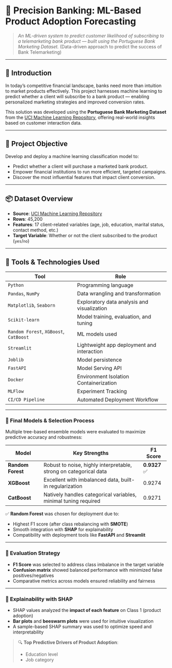 # 💼 Precision Banking: ML-Based Product Adoption Forecasting

> *An ML-driven system to predict customer likelihood of subscribing to a telemarketing bank product — built using the Portuguese Bank Marketing Dataset.*
(Data-driven approach to predict the success of Bank Telemarketing)
---

## 🧠 Introduction

In today’s competitive financial landscape, banks need more than intuition to market products effectively. This project harnesses machine learning to predict whether a client will subscribe to a bank product — enabling personalized marketing strategies and improved conversion rates.

This solution was developed using the **Portuguese Bank Marketing Dataset** from the [UCI Machine Learning Repository](https://archive.ics.uci.edu/ml/datasets/Bank+Marketing), offering real-world insights based on customer interaction data.

---

## 🎯 Project Objective

Develop and deploy a machine learning classification model to:
- Predict whether a client will purchase a marketed bank product.
- Empower financial institutions to run more efficient, targeted campaigns.
- Discover the most influential features that impact client conversion.

---

## 📦 Dataset Overview

- **Source**: [UCI Machine Learning Repository](https://archive.ics.uci.edu/ml/datasets/Bank+Marketing)
- **Rows**: 45,200  
- **Features**: 17 client-related variables (age, job, education, marital status, contact method, etc.)
- **Target Variable**: Whether or not the client subscribed to the product (`yes`/`no`)

---

## 🔧 Tools & Technologies Used

| Tool | Role |
|------|------|
| `Python` | Programming language |
| `Pandas`, `NumPy` | Data wrangling and transformation |
| `Matplotlib`, `Seaborn` | Exploratory data analysis and visualization |
| `Scikit-learn` | Model training, evaluation, and tuning |
| `Random Forest`, `XGBoost`, `CatBoost`  | ML models used |
| `Streamlit` | Lightweight app deployment and interaction |
| `Joblib` | Model persistence |
| `FastAPI` | Model Serving API |
| `Docker` | Environment Isolation Containerization |
| `MLFlow` | Experiment Tracking |
| `CI/CD Pipeline` | Automated Deployment Workflow |
---



### 🌳 Final Models & Selection Process

Multiple tree-based ensemble models were evaluated to maximize predictive accuracy and robustness:

| Model             | Key Strengths                                         | F1 Score |
|------------------|-------------------------------------------------------|----------|
| **Random Forest** | Robust to noise, highly interpretable, strong on categorical data | **0.9327** ✅ |
| **XGBoost**       | Excellent with imbalanced data, built-in regularization | 0.9274     |
| **CatBoost**      | Natively handles categorical variables, minimal tuning required | 0.9271     |

✅ **Random Forest** was chosen for deployment due to:
- Highest F1 score (after class rebalancing with **SMOTE**)
- Smooth integration with **SHAP** for explainability
- Compatibility with deployment tools like **FastAPI** and **Streamlit**

---

### 🧪 Evaluation Strategy
- **F1 Score** was selected to address class imbalance in the target variable
- **Confusion matrix** showed balanced performance with minimized false positives/negatives
- Comparative metrics across models ensured reliability and fairness

---

### 🔬 Explainability with SHAP
- SHAP values analyzed the **impact of each feature** on Class 1 (product adoption)
- **Bar plots** and **beeswarm plots** were used for intuitive visualization
- A sample-based SHAP summary was used to optimize speed and interpretability

> 🔍 **Top Predictive Drivers of Product Adoption**:
> - Education level
> - Job category
